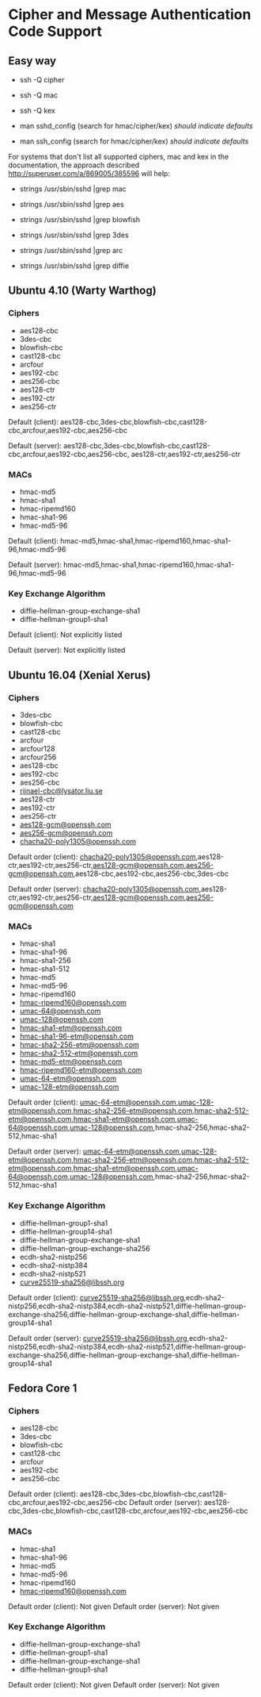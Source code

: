 # Cipher and Message Authentication Code Support

## Easy way
- ssh -Q cipher
- ssh -Q mac
- ssh -Q kex

- man sshd_config (search for hmac/cipher/kex) *should indicate defaults*
- man ssh_config (search for hmac/cipher/kex) *should indicate defaults*

For systems that don't list all supported ciphers, mac and kex in the documentation, the approach described http://superuser.com/a/869005/385596 will help:
- strings /usr/sbin/sshd |grep mac

- strings /usr/sbin/sshd |grep aes
- strings /usr/sbin/sshd |grep blowfish
- strings /usr/sbin/sshd |grep 3des
- strings /usr/sbin/sshd |grep arc

- strings /usr/sbin/sshd |grep diffie

## Ubuntu 4.10 (Warty Warthog)

### Ciphers
- aes128-cbc
- 3des-cbc
- blowfish-cbc
- cast128-cbc
- arcfour
- aes192-cbc
- aes256-cbc
- aes128-ctr
- aes192-ctr
- aes256-ctr

Default (client): aes128-cbc,3des-cbc,blowfish-cbc,cast128-cbc,arcfour,aes192-cbc,aes256-cbc

Default (server): aes128-cbc,3des-cbc,blowfish-cbc,cast128-cbc,arcfour,aes192-cbc,aes256-cbc, aes128-ctr,aes192-ctr,aes256-ctr

### MACs
- hmac-md5
- hmac-sha1
- hmac-ripemd160
- hmac-sha1-96
- hmac-md5-96

Default (client): hmac-md5,hmac-sha1,hmac-ripemd160,hmac-sha1-96,hmac-md5-96

Default (server): hmac-md5,hmac-sha1,hmac-ripemd160,hmac-sha1-96,hmac-md5-96

### Key Exchange Algorithm
- diffie-hellman-group-exchange-sha1
- diffie-hellman-group1-sha1

Default (client): Not explicitly listed

Default (server): Not explicitly listed


## Ubuntu 16.04 (Xenial Xerus)

### Ciphers
- 3des-cbc
- blowfish-cbc
- cast128-cbc
- arcfour
- arcfour128
- arcfour256
- aes128-cbc
- aes192-cbc
- aes256-cbc
- rijnael-cbc@lysator.liu.se
- aes128-ctr
- aes192-ctr
- aes256-ctr
- aes128-gcm@openssh.com
- aes256-gcm@openssh.com
- chacha20-poly1305@openssh.com

Default order (client): chacha20-poly1305@openssh.com,aes128-ctr,aes192-ctr,aes256-ctr,aes128-gcm@openssh.com,aes256-gcm@openssh.com,aes128-cbc,aes192-cbc,aes256-cbc,3des-cbc

Default order (server): chacha20-poly1305@openssh.com,aes128-ctr,aes192-ctr,aes256-ctr,aes128-gcm@openssh.com,aes256-gcm@openssh.com

### MACs
- hmac-sha1
- hmac-sha1-96
- hmac-sha1-256
- hmac-sha1-512
- hmac-md5
- hmac-md5-96
- hmac-ripemd160
- hmac-ripemd160@openssh.com
- umac-64@openssh.com
- umac-128@openssh.com
- hmac-sha1-etm@openssh.com
- hmac-sha1-96-etm@openssh.com
- hmac-sha2-256-etm@openssh.com
- hmac-sha2-512-etm@openssh.com
- hmac-md5-etm@openssh.com
- hmac-ripemd160-etm@openssh.com
- umac-64-etm@openssh.com
- umac-128-etm@openssh.com

Default order (client): umac-64-etm@openssh.com,umac-128-etm@openssh.com,hmac-sha2-256-etm@openssh.com,hmac-sha2-512-etm@openssh.com,hmac-sha1-etm@openssh.com,umac-64@openssh.com,umac-128@openssh.com,hmac-sha2-256,hmac-sha2-512,hmac-sha1

Default order (server): umac-64-etm@openssh.com,umac-128-etm@openssh.com,hmac-sha2-256-etm@openssh.com,hmac-sha2-512-etm@openssh.com,hmac-sha1-etm@openssh.com,umac-64@openssh.com,umac-128@openssh.com,hmac-sha2-256,hmac-sha2-512,hmac-sha1

### Key Exchange Algorithm
- diffie-hellman-group1-sha1
- diffie-hellman-group14-sha1
- diffie-hellman-group-exchange-sha1
- diffie-hellman-group-exchange-sha256
- ecdh-sha2-nistp256
- ecdh-sha2-nistp384
- ecdh-sha2-nistp521
- curve25519-sha256@libssh.org

Default order (client): curve25519-sha256@libssh.org,ecdh-sha2-nistp256,ecdh-sha2-nistp384,ecdh-sha2-nistp521,diffie-hellman-group-exchange-sha256,diffie-hellman-group-exchange-sha1,diffie-hellman-group14-sha1

Default order (server): curve25519-sha256@libssh.org,ecdh-sha2-nistp256,ecdh-sha2-nistp384,ecdh-sha2-nistp521,diffie-hellman-group-exchange-sha256,diffie-hellman-group-exchange-sha1,diffie-hellman-group14-sha1


## Fedora Core 1

### Ciphers
- aes128-cbc
- 3des-cbc
- blowfish-cbc
- cast128-cbc
- arcfour
- aes192-cbc
- aes256-cbc

Default order (client): aes128-cbc,3des-cbc,blowfish-cbc,cast128-cbc,arcfour,aes192-cbc,aes256-cbc
Default order (server): aes128-cbc,3des-cbc,blowfish-cbc,cast128-cbc,arcfour,aes192-cbc,aes256-cbc

### MACs
- hmac-sha1
- hmac-sha1-96
- hmac-md5
- hmac-md5-96
- hmac-ripemd160
- hmac-ripemd160@openssh.com

Default order (client): Not given
Default order (server): Not given

### Key Exchange Algorithm
- diffie-hellman-group-exchange-sha1
- diffie-hellman-group1-sha1
- diffie-hellman-group-exchange-sha1
- diffie-hellman-group1-sha1

Default order (client): Not given
Default order (server): Not given
